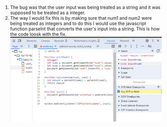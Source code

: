 1. The bug was that the user input was being treated as a string and it was supposed to be treated as a integer.
2. The way I would fix this is by making sure that num1 and num2 were being treated as integers
and to do this I would use the javascript function parseInt that converts the user's input into a string. This is how the code loosk with the fix.
![expand/screenshots/fix.png](https://github.com/ldpina/sp24-cse110-lab4/blob/main/expand/screenshots/fix.png)


